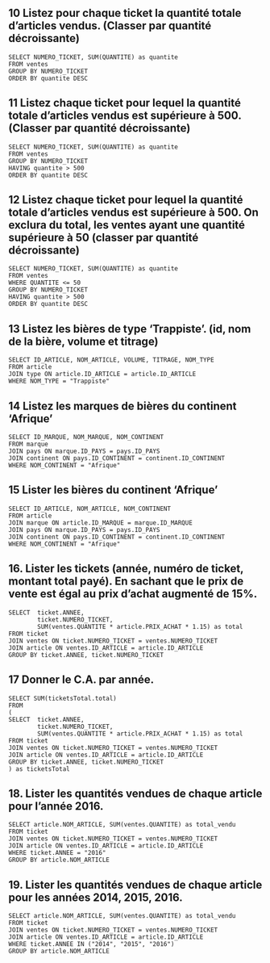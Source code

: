 ## 10 Listez pour chaque ticket la quantité totale d’articles vendus. (Classer par quantité décroissante)

```mysql
SELECT NUMERO_TICKET, SUM(QUANTITE) as quantite
FROM ventes
GROUP BY NUMERO_TICKET
ORDER BY quantite DESC
```

## 11 Listez chaque ticket pour lequel la quantité totale d’articles vendus est supérieure à 500. (Classer par quantité décroissante)

```mysql
SELECT NUMERO_TICKET, SUM(QUANTITE) as quantite
FROM ventes
GROUP BY NUMERO_TICKET
HAVING quantite > 500
ORDER BY quantite DESC
```

## 12 Listez chaque ticket pour lequel la quantité totale d’articles vendus est supérieure à 500. On exclura du total, les ventes ayant une quantité supérieure à 50 (classer par quantité décroissante)

```mysql
SELECT NUMERO_TICKET, SUM(QUANTITE) as quantite
FROM ventes
WHERE QUANTITE <= 50
GROUP BY NUMERO_TICKET
HAVING quantite > 500
ORDER BY quantite DESC
```

## 13 Listez les bières de type ‘Trappiste’. (id, nom de la bière, volume et titrage)

```mysql
SELECT ID_ARTICLE, NOM_ARTICLE, VOLUME, TITRAGE, NOM_TYPE
FROM article
JOIN type ON article.ID_ARTICLE = article.ID_ARTICLE
WHERE NOM_TYPE = "Trappiste"
```

## 14 Listez les marques de bières du continent ‘Afrique’

```mysql
SELECT ID_MARQUE, NOM_MARQUE, NOM_CONTINENT
FROM marque
JOIN pays ON marque.ID_PAYS = pays.ID_PAYS
JOIN continent ON pays.ID_CONTINENT = continent.ID_CONTINENT
WHERE NOM_CONTINENT = "Afrique"
```

## 15 Lister les bières du continent ‘Afrique’

```mysql
SELECT ID_ARTICLE, NOM_ARTICLE, NOM_CONTINENT
FROM article
JOIN marque ON article.ID_MARQUE = marque.ID_MARQUE
JOIN pays ON marque.ID_PAYS = pays.ID_PAYS
JOIN continent ON pays.ID_CONTINENT = continent.ID_CONTINENT
WHERE NOM_CONTINENT = "Afrique"
```

## 16. Lister les tickets (année, numéro de ticket, montant total payé). En sachant que le prix de vente est égal au prix d’achat augmenté de 15%.

```mysql
SELECT  ticket.ANNEE,
		ticket.NUMERO_TICKET,
        SUM(ventes.QUANTITE * article.PRIX_ACHAT * 1.15) as total
FROM ticket
JOIN ventes ON ticket.NUMERO_TICKET = ventes.NUMERO_TICKET
JOIN article ON ventes.ID_ARTICLE = article.ID_ARTICLE
GROUP BY ticket.ANNEE, ticket.NUMERO_TICKET
```

## 17  Donner le C.A. par année.

```mysql
SELECT SUM(ticketsTotal.total)
FROM
(
SELECT  ticket.ANNEE,
		ticket.NUMERO_TICKET,
        SUM(ventes.QUANTITE * article.PRIX_ACHAT * 1.15) as total
FROM ticket
JOIN ventes ON ticket.NUMERO_TICKET = ventes.NUMERO_TICKET
JOIN article ON ventes.ID_ARTICLE = article.ID_ARTICLE
GROUP BY ticket.ANNEE, ticket.NUMERO_TICKET
) as ticketsTotal
```

## 18. Lister les quantités vendues de chaque article pour l’année 2016.

```mysql
SELECT article.NOM_ARTICLE, SUM(ventes.QUANTITE) as total_vendu
FROM ticket
JOIN ventes ON ticket.NUMERO_TICKET = ventes.NUMERO_TICKET
JOIN article ON ventes.ID_ARTICLE = article.ID_ARTICLE
WHERE ticket.ANNEE = "2016"
GROUP BY article.NOM_ARTICLE
```

## 19. Lister les quantités vendues de chaque article pour les années 2014, 2015, 2016.

```mysql
SELECT article.NOM_ARTICLE, SUM(ventes.QUANTITE) as total_vendu
FROM ticket
JOIN ventes ON ticket.NUMERO_TICKET = ventes.NUMERO_TICKET
JOIN article ON ventes.ID_ARTICLE = article.ID_ARTICLE
WHERE ticket.ANNEE IN ("2014", "2015", "2016")
GROUP BY article.NOM_ARTICLE
```

